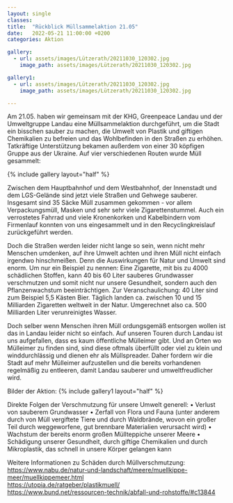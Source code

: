 ```yaml
---
layout: single
classes: 
title:  "Rückblick Müllsammelaktion 21.05"
date:   2022-05-21 11:00:00 +0200
categories: Aktion

gallery:
  - url: assets/images/Lützerath/20211030_120302.jpg
    image_path: assets/images/Lützerath/20211030_120302.jpg

gallery1:
  - url: assets/images/Lützerath/20211030_120302.jpg
    image_path: assets/images/Lützerath/20211030_120302.jpg

---
```


Am 21.05. haben wir gemeinsam mit der KHG, Greenpeace Landau und der Umweltgruppe Landau eine Müllsammelaktion durchgeführt, um die Stadt ein bisschen sauber zu machen, die Umwelt von Plastik und giftigen Chemikalien zu befreien und das Wohlbefinden in den Straßen zu erhöhen. Tatkräftige Unterstützung bekamen außerdem von einer 30 köpfigen Gruppe aus der Ukraine. 
Auf vier verschiedenen Routen wurde Müll gesammelt: <br>

{% include gallery layout="half" %} <br>

Zwischen dem Hauptbahnhof und dem Westbahnhof, der Innenstadt und dem LGS-Gelände sind jetzt viele Straßen und Gehwege sauberer. Insgesamt sind 35 Säcke Müll zusammen gekommen - vor allem Verpackungsmüll, Masken und sehr sehr viele Zigarettenstummel. Auch ein verrostetes Fahrrad und viele Kronenkorken und Kabelbindern vom Firmenlauf konnten von uns eingesammelt und in den Recyclingkreislauf zurückgeführt werden. <br>

Doch die Straßen werden leider nicht lange so sein, wenn nicht mehr Menschen umdenken, auf ihre Umwelt achten und ihren Müll nicht einfach irgendwo hinschmeißen.
Denn die Auswirkungen für Natur und Umwelt sind enorm. Um nur ein Beispiel zu nennen: Eine Zigarette, mit bis zu 4000 schädlichen Stoffen, kann 40 bis 60 Liter sauberes Grundwasser verschmutzen und somit nicht nur unsere Gesundheit, sondern auch den Pflanzenwachstum beeinträchtigen. Zur Veranschaulichung: 40 Liter sind zum Beispiel 5,5 Kästen Bier. Täglich landen ca. zwischen 10 und 15 Milliarden Zigaretten weltweit in der Natur. Umgerechnet also ca. 500 Milliarden Liter verunreinigtes Wasser. <br>

Doch selber wenn Menschen ihren Müll ordungsgemäß entsorgen wollen ist das in Landau leider nicht so einfach. Auf unseren Touren durch Landau ist uns aufgefallen, dass es kaum öffentliche Mülleimer gibt. Und an Orten wo Mülleimer zu finden sind, sind diese oftmals überfüllt oder viel zu klein und winddurchlässig und dienen ehr als Müllspreader. Daher fordern wir die Stadt auf mehr Mülleimer aufzustellen und die bereits vorhandenen regelmäßig zu entleeren, damit Landau sauberer und umweltfreudlicher wird. 

Bilder der Aktion:
{% include gallery1 layout="half" %} <br>

Direkte Folgen der Verschmutzung für unsere Umwelt generell:
• Verlust von sauberem Grundwasser
• Zerfall von Flora und Fauna (unter anderem durch von Müll vergiftete Tiere und durch Waldbrände, wovon ein großer Teil durch weggeworfene, gut brennbare Materialien verursacht wird)
• Wachstum der bereits enorm großen Müllteppiche unserer Meere
• Schädigung unserer Gesundheit, durch giftige Chemikalien und durch Mikroplastik, das schnell in unsere Körper gelangen kann

Weitere Informationen zu Schäden durch Müllverschmutzung: <br>
https://www.nabu.de/natur-und-landschaft/meere/muellkippe-meer/muellkippemeer.html <br>
https://utopia.de/ratgeber/plastikmuell/ <br>
https://www.bund.net/ressourcen-technik/abfall-und-rohstoffe/#c13844 <br>
